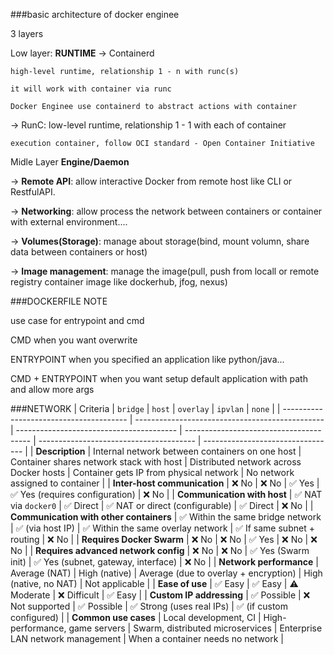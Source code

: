 ###basic architecture of docker enginee

3 layers

Low layer:
**RUNTIME** 
-> Containerd

    high-level runtime, relationship 1 - n with runc(s)

    it will work with container via runc

    Docker Enginee use containerd to abstract actions with container

-> RunC: 
    low-level runtime, relationship 1 - 1 with each of container

    execution container, follow OCI standard - Open Container Initiative


Midle Layer
**Engine/Daemon**

-> **Remote API**: allow interactive Docker from remote host like CLI or RestfulAPI.

-> **Networking**: allow process the network between containers or container with external environment....

-> **Volumes(Storage)**: manage about storage(bind, mount volumn, share data between containers or host)

-> **Image management**: manage the image(pull, push from locall or remote registry container image like dockerhub, jfog, nexus)



###DOCKERFILE NOTE

use case for entrypoint and cmd 

CMD when you want overwrite

ENTRYPOINT when you specified an application like python/java...

CMD + ENTRYPOINT when you want setup default application with path and allow more args


###NETWORK
| Criteria                                | `bridge`                                        | `host`                                   | `overlay`                               | `ipvlan`                                | `none`                            |
| --------------------------------------- | ----------------------------------------------- | ---------------------------------------- | --------------------------------------- | --------------------------------------- | --------------------------------- |
| **Description**                         | Internal network between containers on one host | Container shares network stack with host | Distributed network across Docker hosts | Container gets IP from physical network | No network assigned to container  |
| **Inter-host communication**            | ❌ No                                            | ❌ No                                     | ✅ Yes                                   | ✅ Yes (requires configuration)          | ❌ No                              |
| **Communication with host**             | ✅ NAT via `docker0`                             | ✅ Direct                                 | ✅ NAT or direct (configurable)          | ✅ Direct                                | ❌ No                              |
| **Communication with other containers** | ✅ Within the same bridge network                | ✅ (via host IP)                          | ✅ Within the same overlay network       | ✅ If same subnet + routing              | ❌ No                              |
| **Requires Docker Swarm**               | ❌ No                                            | ❌ No                                     | ✅ Yes                                   | ❌ No                                    | ❌ No                              |
| **Requires advanced network config**    | ❌ No                                            | ❌ No                                     | ✅ Yes (Swarm init)                      | ✅ Yes (subnet, gateway, interface)      | ❌ No                              |
| **Network performance**                 | Average (NAT)                                   | High (native)                            | Average (due to overlay + encryption)   | High (native, no NAT)                   | Not applicable                    |
| **Ease of use**                         | ✅ Easy                                          | ✅ Easy                                   | ⚠️ Moderate                              | ❌ Difficult                             | ✅ Easy                            |
| **Custom IP addressing**                | ✅ Possible                                      | ❌ Not supported                          | ✅ Possible                              | ✅ Strong (uses real IPs)                | ✅ (if custom configured)          |
| **Common use cases**                    | Local development, CI                           | High-performance, game servers           | Swarm, distributed microservices        | Enterprise LAN network management       | When a container needs no network |
